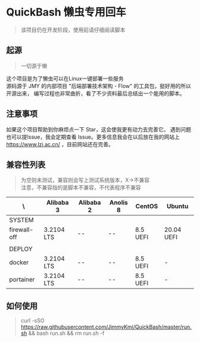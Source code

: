 # QuickBash 懒虫专用回车

> 该项目仍在开发阶段，使用前请仔细阅读脚本

## 起源

> 一切源于懒
>
这个项目是为了懒虫可以在Linux一键部署一些服务 \
源码源于 JMY 的内部项目 "后端部署技术架构 - Flow" 的工具包，挺好用的所以开源出来，
编写过程也非常曲折，看了不少资料最后总结出一个能用的脚本。

## 注意事项

如果这个项目帮助到你麻烦点一下 Star，这会使我更有动力去完善它。
遇到问题也可以提Issue，我会定期查看 Issue。更多信息我会在以后放在我的网站上 https://www.lzj.ac.cn/ ，目前网站还在完善。

## 兼容性列表

> 为空则未测试，兼容则会写上测试系统版本，X->不兼容 \
> 注意，不兼容指的是脚本不兼容，不代表程序不兼容

| \            | Alibaba 3  | Alibaba 2 | Anolis 8 | CentOS   | Ubuntu     |
|--------------|------------|-----------|----------|----------|------------|
| SYSTEM       |
| firewall-off | 3.2104 LTS | --        | --       | 8.5 UEFI | 20.04 UEFI |
|              |
| DEPLOY       |
| docker       | 3.2104 LTS | --        | --       | 8.5 UEFI | -          |
| portainer    | 3.2104 LTS | --        | --       | 8.5 UEFI | -          |

## 如何使用

> curl -sSO https://raw.githubusercontent.com/JimmyKmi/QuickBash/master/run.sh && bash run.sh && rm run.sh -f